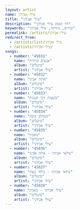 ```yaml
---
layout: artist
name: עילי אבידני
title: "עילי אבידני"
description: "דף האמן עילי אבידני"
keywords: "שירים, מוזיקה, עילי אבידני"
permalink: /artists/עילי-אבידני
redirect_from:
  - /artists/list/עילי אבידני
  - /artists/עילי-אבידני/
songs:
  - number: "45031"
    name: "אנעים זמירות"
    album: "סינגלים"
    artist: "עילי אבידני"
  - number: "45032"
    name: "אתה אבינו"
    album: "סינגלים"
    artist: "עילי אבידני"
  - number: "45033"
    name: "בשעות הכי קטנות"
    album: "סינגלים"
    artist: "עילי אבידני"
  - number: "45034"
    name: "כשהלב בוכה"
    album: "סינגלים"
    artist: "עילי אבידני"
  - number: "45035"
    name: "מאמין"
    album: "סינגלים"
    artist: "עילי אבידני"
  - number: "45036"
    name: "עילאי אבידני - אתה אבינו"
    album: "סינגלים"
    artist: "עילי אבידני"
  - number: "45037"
    name: "עילאי אבידני - ביחד ננצח"
    album: "סינגלים"
    artist: "עילי אבידני"
  - number: "45038"
    name: "עילי אבידני - מאמין"
    album: "סינגלים"
    artist: "עילי אבידני"
---
```

